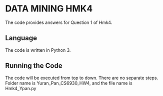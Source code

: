 # DATA MINING HMK4

The code provides answers for Question 1 of Hmk4. 

## Language

The code is written in Python 3. 

## Running the Code
The code will be executed from top to down. There are no separate steps. Folder name is Yuran_Pan_CS6930_HW4, and the file name is Hmk4_Ypan.py
